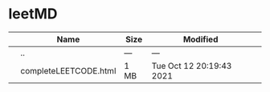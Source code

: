 leetMD
======

<table><thead><tr class="header"><th></th><th>Name</th><th>Size</th><th>Modified</th><th></th></tr></thead><tbody><tr class="odd"><td></td><td><span class="goup">..</span></td><td>—</td><td>—</td><td></td></tr><tr class="even"><td></td><td><span class="name">completeLEETCODE.html</span></td><td>1 MB</td><td>Tue Oct 12 20:19:43 2021</td><td></td></tr></tbody></table>
